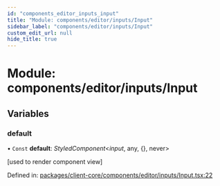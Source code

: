 ```yaml
---
id: "components_editor_inputs_input"
title: "Module: components/editor/inputs/Input"
sidebar_label: "components/editor/inputs/Input"
custom_edit_url: null
hide_title: true
---
```


# Module: components/editor/inputs/Input

## Variables

### default

• `Const` **default**: *StyledComponent*<*input*, any, {}, never\>

[used to render component view]

Defined in: [packages/client-core/components/editor/inputs/Input.tsx:22](https://github.com/xr3ngine/xr3ngine/blob/66a84a950/packages/client-core/components/editor/inputs/Input.tsx#L22)

